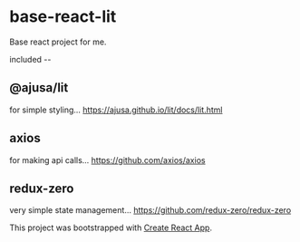 # base-react-lit
Base react project for me.

included --

## @ajusa/lit
for simple styling...
https://ajusa.github.io/lit/docs/lit.html

## axios
for making api calls...
https://github.com/axios/axios

## redux-zero
very simple state management...
https://github.com/redux-zero/redux-zero

This project was bootstrapped with [Create React App](https://github.com/facebook/create-react-app).
